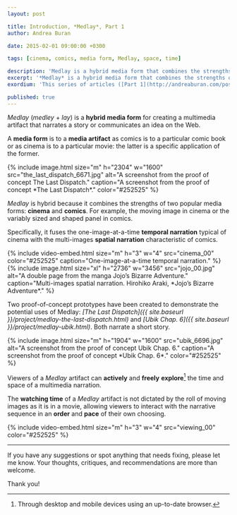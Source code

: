 ```yaml
---
layout: post

title: Introduction, *Medlay*, Part 1
author: Andrea Buran

date: 2015-02-01 09:00:00 +0300

tags: [cinema, comics, media form, Medlay, space, time]

description: 'Medlay is a hybrid media form that combines the strengths of cinema and comics to narrate a story or communicate an idea on the Web.'
excerpt: '*Medlay* is a hybrid media form that combines the strengths of cinema and comics to narrate a story or communicate an idea on the Web.'
exordium: 'This series of articles ([Part 1](http://andreaburan.com/post/medlay-introduction.html), [Part 2](http://andreaburan.com/post/medlay-pieces.html), [Part 3](http://andreaburan.com/post/medlay-sequences.html), [Part 4]({http://andreaburan.com/post/medlay-research.html)) illustrates *Medlay*, a hybrid media form that combines the strengths of cinema and comics to narrate a story or communicate an idea on the Web.'

published: true
---
```


*Medlay* (*medley* + *lay*) is a **hybrid media form** for creating a multimedia artifact that narrates a story or communicates an idea on the Web.

A **media form** is to a **media artifact** as comics is to a particular comic book or as cinema is to a particular movie: the latter is a specific application of the former.

<div class="figures">
  {% include image.html
    size="m"
    h="2304" w="1600"
    src="the_last_dispatch_6671.jpg"
    alt="A screenshot from the proof of concept The Last Dispatch."
    caption="A screenshot from the proof of concept *The Last Dispatch*."
    color="#252525"
  %}
</div>

*Medlay* is hybrid because it combines the strengths of two popular media forms: **cinema** and **comics**. For example, the moving image in cinema or the variably sized and shaped panel in comics.

Specifically, it fuses the one-image-at-a-time **temporal narration** typical of cinema with the multi-images **spatial narration** characteristic of comics.

<div class="figures">
  {% include video-embed.html
    size="m"
    h="3" w="4"
    src="cinema_00"
    color="#252525"
    caption="One-image-at-a-time temporal narration."
  %}
</div>

<div class="figures">
  {% include image.html
    size="xl"
    h="2736" w="3456"
    src="jojo_00.jpg"
    alt="A double page from the manga Jojo’s Bizarre Adventure."
    caption="Multi-images spatial narration. Hirohiko Araki, *Jojo’s Bizarre Adventure*."
  %}
</div>

Two proof-of-concept prototypes have been created to demonstrate the potential uses of Medlay: *[The Last Dispatch]({{ site.baseurl }}/project/medlay-the-last-dispatch.html)* and *[Ubik Chap. 6]({{ site.baseurl }}/project/medlay-ubik.html)*. Both narrate a short story.

<div class="figures">
  {% include image.html
    size="m"
    h="1904" w="1600"
    src="ubik_6696.jpg"
    alt="A screenshot from the proof of concept Ubik Chap. 6."
    caption="A screenshot from the proof of concept *Ubik Chap. 6*."
    color="#252525"
  %}
</div>

Viewers of a *Medlay* artifact can **actively** and **freely** **explore**[^exploration] the time and space of a multimedia narration.

The **watching time** of a *Medlay* artifact is not dictated by the roll of moving images as it is in a movie, allowing viewers to interact with the narrative sequence in an **order** and **pace** of their own choosing.

<div class="figures">
  {% include video-embed.html
    size="m"
    h="3" w="4"
    src="viewing_00"
    color="#252525"
  %}
</div>

---

If you have any suggestions or spot anything that needs fixing, please let me know. Your thoughts, critiques, and recommendations are more than welcome.

Thank you!




[^exploration]: Through desktop and mobile devices using an up-to-date browser.